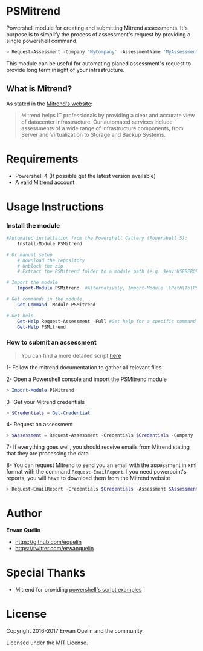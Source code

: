 # PSMitrend
Powershell module for creating and submitting Mitrend assessments. It's purpose is to simplify the process of assessment's request by providing a single powershell command.

```Powershell
> Request-Assessment -Company 'MyCompany' -AssessmentName 'MyAssessment' -DeviceType 'MyDevice' -File 'C:\Myfile.zip'
```

This module can be useful for automating planed assessment's request to provide long term insight of your infrastructure.

## What is Mitrend?

As stated in the [Mitrend's website](https://medium.com/mitrend/what-is-mitrend-eb3abb884f21):

> Mitrend helps IT professionals by providing a clear and accurate view of datacenter infrastructure. Our automated services include assessments of a wide range of infrastructure components, from Server and Virtualization to Storage and Backup Systems.

# Requirements

- Powershell 4 (If possible get the latest version available)
- A valid Mitrend account

# Usage Instructions
### Install the module
```powershell
#Automated installation from the Powershell Gallery (Powershell 5):
    Install-Module PSMitrend

# Or manual setup
    # Download the repository
    # Unblock the zip
    # Extract the PSMitrend folder to a module path (e.g. $env:USERPROFILE\Documents\WindowsPowerShell\Modules\)

# Import the module
    Import-Module PSMitrend  #Alternatively, Import-Module \\Path\To\PSMitrend

# Get commands in the module
    Get-Command -Module PSMitrend

# Get help
    Get-Help Request-Assessment -Full #Get help for a specific command
    Get-Help PSMitrend
```

### How to submit an assessment

> You can find a more detailed script [here](./Examples/Assessment.ps1)

1- Follow the mitrend documentation to gather all relevant files

2- Open a Powershell console and import the PSMitrend module

```Powershell
> Import-Module PSMitrend
```

3- Get your Mitrend credentials

```Powershell
> $Credentials = Get-Credential
```

4- Request an assessment

```Powershell
> $Assessment = Request-Assessment -Credentials $Credentials -Company 'MyCompany' -AssessmentName 'MyAssessment' -DeviceType 'Unity' -File 'C:\Myfile.zip'
```

7- If everything goes well, you should receive emails from Mitrend stating that they are processing the data

8- You can request Mitrend to send you an email with the assessment in xml format with the command `Request-EmailReport`. I you need powerpoint's reports, you will have to download them from the Mitrend website

```Powershell
> Request-EmailReport -Credentials $Credentials -Assessment $Assessment.id
```

# Author

**Erwan Quélin**
- <https://github.com/equelin>
- <https://twitter.com/erwanquelin>

# Special Thanks

- Mitrend for providing [powershell's script examples ](https://github.com/Mitrend/APISamples/blob/master/createAssessment.ps1)

# License

Copyright 2016-2017 Erwan Quelin and the community.

Licensed under the MIT License.
